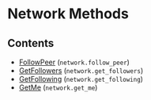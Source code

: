 # Network Methods

## Contents

 - [FollowPeer](FollowPeer.md) (`network.follow_peer`)
 - [GetFollowers](GetFollowers.md) (`network.get_followers`)
 - [GetFollowing](GetFollowing.md) (`network.get_following`)
 - [GetMe](GetMe.md) (`network.get_me`)